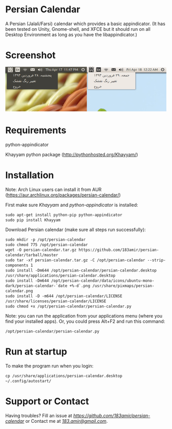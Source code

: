 Persian Calendar
================

A Persian (Jalali/Farsi) calendar which provides a basic appindicator.
(It has been tested on Unity, Gnome-shell, and XFCE but it should run on all
Desktop Environment as long as you have the libappindicator.)


Screenshot
================
![screenshot](data/Screenshot.png)


Requirements
================

python-appindicator

Khayyam python package (http://pythonhosted.org/Khayyam/)


Installation
================

Note: Arch Linux users can install it from AUR (https://aur.archlinux.org/packages/persian-calendar/)

First make sure *Khayyam* and *python-appindicator* is installed:

    sudo apt-get install python-pip python-appindicator
    sudo pip install Khayyam

Download Persian calendar (make sure all steps run successfully):

    sudo mkdir -p /opt/persian-calendar
    sudo chmod 775 /opt/persian-calendar
    wget -O persian-calendar.tar.gz https://github.com/183amir/persian-calendar/tarball/master
    sudo tar -xf persian-calendar.tar.gz -C /opt/persian-calendar --strip-components 1
    sudo install -Dm644 /opt/persian-calendar/persian-calendar.desktop /usr/share/applications/persian-calendar.desktop
    sudo install -Dm644 /opt/persian-calendar/data/icons/ubuntu-mono-dark/persian-calendar-`date +%-d`.png /usr/share/pixmaps/persian-calendar.png
    sudo install -D -m644 /opt/persian-calendar/LICENSE /usr/share/licenses/persian-calendar/LICENSE
    sudo chmod +x /opt/persian-calendar/persian-calendar.py

Note: you can run the application from your applications menu (where you find your installed apps). 
Or, you could press Alt+F2 and run this command:

    /opt/persian-calendar/persian-calendar.py


Run at startup
================

To make the program run when you login:

    cp /usr/share/applications/persian-calendar.desktop ~/.config/autostart/

Support or Contact
================

Having troubles? Fill an issue at *https://github.com/183amir/persian-calendar*
or Contact me at *183.amir@gmail.com*.
